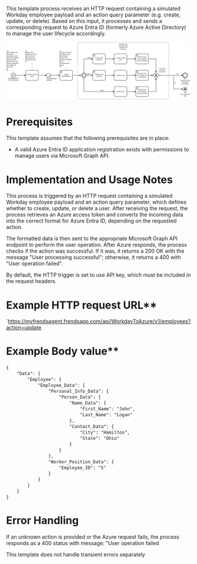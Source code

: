 This template process receives an HTTP request containing a simulated Workday employee payload and an action query parameter (e.g. create, update, or delete). 
Based on this input, it processes and sends a corresponding request to Azure Entra ID (formerly Azure Active Directory) to manage the user lifecycle accordingly.

![Template](assets/Workday_simulated_payload_to_Azure_Entra_ID_user_processing.svg)

# Prerequisites

This template assumes that the following prerequisites are in place:

- A valid Azure Entra ID application registration exists with permissions to manage users via Microsoft Graph API.

# Implementation and Usage Notes

This process is triggered by an HTTP request containing a simulated Workday employee payload and an action query parameter, which defines whether to create, update, or delete a user. After receiving the request, the process retrieves an Azure access token and converts the incoming data into the correct format for Azure Entra ID, depending on the requested action.

The formatted data is then sent to the appropriate Microsoft Graph API endpoint to perform the user operation. After Azure responds, the process checks if the action was successful. If it was, it returns a 200 OK with the message "User processing successful"; otherwise, it returns a 400 with "User operation failed".

By default, the HTTP trigger is set to use API key, which must be included in the request headers.

# Example HTTP request URL**

`https://myfrendsagent.frendsapp.com/api/WorkdayToAzure/v1/employees?action=update

# Example Body value**

```
{
	"Data": {
		"Employee": {
			"Employee_Data": {
				"Personal_Info_Data": {
					"Person_Data": {
						"Name_Data": {
							"First_Name": "John",
							"Last_Name": "Logan"
						},
						"Contact_Data": {
							"City": "Hamilton",
							"State": "Ohio"
						}
					}
				},
				"Worker_Position_Data": {
					"Employee_ID": "5"
				}
			}
		}
	}
}
```

# Error Handling

If an unknown action is provided or the Azure request fails, the process responds as a 400 status with message: "User operation failed

This template does not handle transient errors separately
